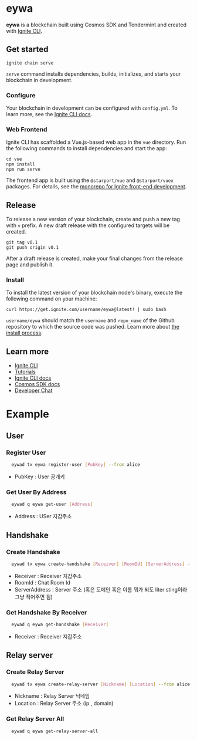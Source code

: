 # eywa

**eywa** is a blockchain built using Cosmos SDK and Tendermint and created with [Ignite CLI](https://ignite.com/cli).

## Get started

```
ignite chain serve
```

`serve` command installs dependencies, builds, initializes, and starts your blockchain in development.

### Configure

Your blockchain in development can be configured with `config.yml`. To learn more, see the [Ignite CLI docs](https://docs.ignite.com).

### Web Frontend

Ignite CLI has scaffolded a Vue.js-based web app in the `vue` directory. Run the following commands to install dependencies and start the app:

```
cd vue
npm install
npm run serve
```

The frontend app is built using the `@starport/vue` and `@starport/vuex` packages. For details, see the [monorepo for Ignite front-end development](https://github.com/ignite/web).

## Release

To release a new version of your blockchain, create and push a new tag with `v` prefix. A new draft release with the configured targets will be created.

```
git tag v0.1
git push origin v0.1
```

After a draft release is created, make your final changes from the release page and publish it.

### Install

To install the latest version of your blockchain node's binary, execute the following command on your machine:

```
curl https://get.ignite.com/username/eywa@latest! | sudo bash
```

`username/eywa` should match the `username` and `repo_name` of the Github repository to which the source code was pushed. Learn more about [the install process](https://github.com/allinbits/starport-installer).

## Learn more

- [Ignite CLI](https://ignite.com/cli)
- [Tutorials](https://docs.ignite.com/guide)
- [Ignite CLI docs](https://docs.ignite.com)
- [Cosmos SDK docs](https://docs.cosmos.network)
- [Developer Chat](https://discord.gg/ignite)

# Example

## User

### Register User

```bash
  eywad tx eywa register-user [PubKey] --from alice
```

- PubKey : User 공개키

### Get User By Address

```bash
  eywad q eywa get-user [Address]
```

- Address : USer 지갑주소

## Handshake

### Create Handshake

```bash
  eywad tx eywa create-handshake [Receiver] [RoomId] [ServerAddress] --from alice
```

- Receiver : Receiver 지갑주소
- RoomId : Chat Room Id
- ServerAddress : Server 주소 (혹은 도메인 혹은 이름 뭐가 되도 liter sting이라 그냥 적어주면 됨)

### Get Handshake By Receiver

```bash
  eywad q eywa get-handshake [Receiver]
```

- Receiver : Receiver 지갑주소

## Relay server

### Create Relay Server

```bash
  eywad tx eywa create-relay-server [Nickname] [Location] --from alice
```

- Nickname : Relay Server 닉네임
- Location : Relay Server 주소 (ip , domain)

### Get Relay Server All

```bash
  eywad q eywa get-relay-server-all
```
